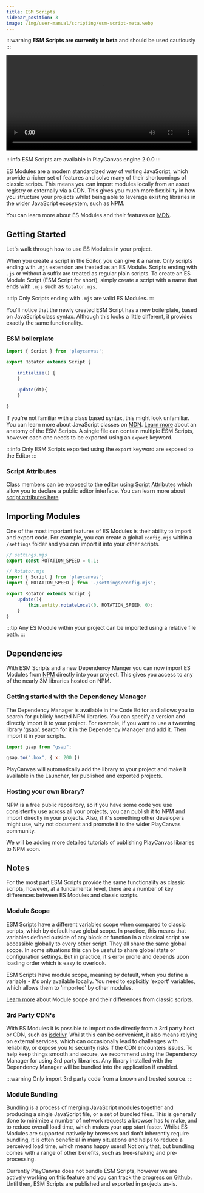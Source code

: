 ```yaml
---
title: ESM Scripts
sidebar_position: 3
image: /img/user-manual/scripting/esm-script-meta.webp
---
```


:::warning
**ESM Scripts are currently in beta** and should be used cautiously
:::

<video width="100%" controls autoPlay loop>
  <source src="/video/pc-esm-scripts.mp4" type="video/mp4" />
  Your browser does not support the video tag.
</video>

:::info
ESM Scripts are available in PlayCanvas engine 2.0.0
:::

ES Modules are a modern standardized way of writing JavaScript, which provide a richer set of features and solve many of their shortcomings of classic scripts. This means you can import modules locally from an asset registry or externally via a CDN. This gives you much more flexibility in how you structure your projects whilst being able to leverage existing libraries in the wider JavaScript ecosystem, such as NPM.

You can learn more about ES Modules and their features on [MDN](https://developer.mozilla.org/en-US/docs/Web/JavaScript/Guide/Modules).

## Getting Started

Let's walk through how to use ES Modules in your project.

When you create a script in the Editor, you can give it a name. Only scripts ending with `.mjs` extension are treated as an ES Module. Scripts ending with `.js` or without a suffix are treated as regular plain scripts. To create an ES Module Script (ESM Script for short), simply create a script with a name that ends with `.mjs` such as `Rotator.mjs`.

:::tip
Only Scripts ending with `.mjs` are valid ES Modules.
:::

You'll notice that the newly created ESM Script has a new boilerplate, based on JavaScript class syntax. Although this looks a little different, it provides exactly the same functionality.

### ESM boilerplate

```javascript
import { Script } from 'playcanvas';

export Rotator extends Script {

    initialize() {
    }

    update(dt){
    }

}
```

If you're not familiar with a class based syntax, this might look unfamiliar. You can learn more about JavaScript classes on [MDN](https://developer.mozilla.org/en-US/docs/Web/JavaScript/Reference/Classes). [Learn more](/user-manual/scripting/anatomy/) about an anatomy of the ESM Scripts. A single file can contain multiple ESM Scripts, however each one needs to be exported using an `export` keyword.

:::info
Only ESM Scripts exported using the `export` keyword are exposed to the Editor
:::

### Script Attributes

Class members can be exposed to the editor using [Script Attributes](./script-attributes.md) which allow you to declare a public editor interface. You can learn more about [script attributes here](./script-attributes.md)

## Importing Modules

One of the most important features of ES Modules is their ability to import and export code. For example, you can create a global `config.mjs` within a `/settings` folder and you can import it into your other scripts.

```javascript
// settings.mjs
export const ROTATION_SPEED = 0.1;

// Rotator.mjs
import { Script } from 'playcanvas';
import { ROTATION_SPEED } from './settings/config.mjs';

export Rotator extends Script {
    update(){
        this.entity.rotateLocal(0, ROTATION_SPEED, 0);
    }
}
```

:::tip
Any ES Module within your project can be imported using a relative file path.
:::

## Dependencies

With ESM Scripts and a new Dependency Manger you can now import ES Modules from [NPM](http://npmjs.com) directly into your project. This gives you access to any of the nearly 3M libraries hosted on NPM.

### Getting started with the Dependency Manager

The Dependency Manager is available in the Code Editor and allows you to search for publicly hosted NPM libraries. You can specify a version and directly import it to your project. For example, if you want to use a tweening library ['gsap'](https://www.npmjs.com/package/gsap), search for it in the Dependency Manager and add it. Then import it in your scripts.

```javascript
import gsap from "gsap";

gsap.to(".box", { x: 200 })
```

PlayCanvas will automatically add the library to your project and make it available in the Launcher, for published and exported projects.

### Hosting your own library?

NPM is a free public repository, so if you have some code you use consistently use across all your projects, you can publish it to NPM and import directly in your projects. Also, if it's something other developers might use, why not document and promote it to the wider PlayCanvas community.

We will be adding more detailed tutorials of publishing PlayCanvas libraries to NPM soon.

## Notes

For the most part ESM Scripts provide the same functionality as classic scripts, however, at a fundamental level, there are a number of key differences between ES Modules and classic scripts.

### Module Scope

ESM Scripts have a different variables scope when compared to classic scripts, which by default have global scope. In practice, this means that variables defined outside of any block or function in a classical script are accessible globally to every other script. They all share the same global scope. In some situations this can be useful to share global state or configuration settings. But in practice, it's error prone and depends upon loading order which is easy to overlook.

ESM Scripts have module scope, meaning by default, when you define a variable - it's only available locally. You need to explicitly 'export' variables, which allows them to 'imported' by other modules.

[Learn more](https://developer.mozilla.org/en-US/docs/Web/JavaScript/Guide/Modules#other_differences_between_modules_and_standard_scripts) about Module scope and their differences from classic scripts.

### 3rd Party CDN's

With ES Modules it is possible to import code directly from a 3rd party host or CDN, such as [jsdelivr](https://www.jsdelivr.com/). Whilst this can be convenient, it also means relying on external services, which can occasionally lead to challenges with reliability, or expose you to security risks if the CDN encounters issues. To help keep things smooth and secure, we recommend using the Dependency Manager for using 3rd party libraries.
Any library installed with the Dependency Manager will be bundled into the application if enabled.

:::warning
Only import 3rd party code from a known and trusted source.
:::

### Module Bundling

Bundling is a process of merging JavaScript modules together and producing a single JavaScript file, or a set of bundled files. This is generally done to minimize a number of network requests a browser has to make, and to reduce overall load time, which makes your app start faster. Whilst ES Modules are supported natively by browsers and don't inherently require bundling, it is often beneficial in many situations and helps to reduce a perceived load time, which means happy users! Not only that, but bundling comes with a range of other benefits, such as tree-shaking and pre-processing.

Currently PlayCanvas does not bundle ESM Scripts, however we are actively working on this feature and you can track the [progress on Github](https://github.com/playcanvas/editor/issues/1109). Until then, ESM Scripts are published and exported in projects as-is.

